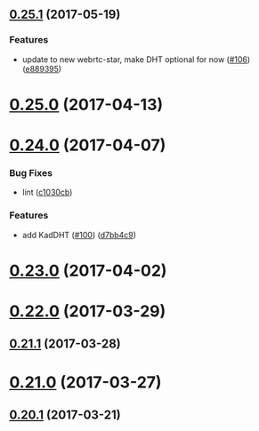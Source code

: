 <a name="0.25.1"></a>
## [0.25.1](https://github.com/ipfs/js-libp2p-ipfs-nodejs/compare/v0.25.0...v0.25.1) (2017-05-19)


### Features

* update to new webrtc-star, make DHT optional for now ([#106](https://github.com/ipfs/js-libp2p-ipfs-nodejs/issues/106)) ([e889395](https://github.com/ipfs/js-libp2p-ipfs-nodejs/commit/e889395))



<a name="0.25.0"></a>
# [0.25.0](https://github.com/ipfs/js-libp2p-ipfs-nodejs/compare/v0.24.0...v0.25.0) (2017-04-13)



<a name="0.24.0"></a>
# [0.24.0](https://github.com/ipfs/js-libp2p-ipfs-nodejs/compare/v0.23.0...v0.24.0) (2017-04-07)


### Bug Fixes

* lint ([c1030cb](https://github.com/ipfs/js-libp2p-ipfs-nodejs/commit/c1030cb))


### Features

* add KadDHT ([#100](https://github.com/ipfs/js-libp2p-ipfs-nodejs/issues/100)) ([d7bb4c9](https://github.com/ipfs/js-libp2p-ipfs-nodejs/commit/d7bb4c9))



<a name="0.23.0"></a>
# [0.23.0](https://github.com/ipfs/js-libp2p-ipfs-nodejs/compare/v0.22.0...v0.23.0) (2017-04-02)



<a name="0.22.0"></a>
# [0.22.0](https://github.com/ipfs/js-libp2p-ipfs-nodejs/compare/v0.21.1...v0.22.0) (2017-03-29)



<a name="0.21.1"></a>
## [0.21.1](https://github.com/ipfs/js-libp2p-ipfs-nodejs/compare/v0.21.0...v0.21.1) (2017-03-28)



<a name="0.21.0"></a>
# [0.21.0](https://github.com/ipfs/js-libp2p-ipfs-nodejs/compare/v0.20.1...v0.21.0) (2017-03-27)



<a name="0.20.1"></a>
## [0.20.1](https://github.com/ipfs/js-libp2p-ipfs-nodejs/compare/v0.20.0...v0.20.1) (2017-03-21)



